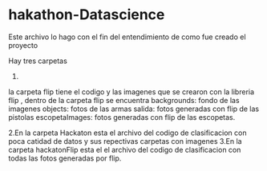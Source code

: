 # hakathon-Datascience

Este archivo lo hago con el fin del entendimiento de como fue creado el proyecto


Hay tres carpetas

1.
la carpeta flip tiene el codigo y las imagenes que se crearon con la libreria flip , dentro de la carpeta flip se encuentra
backgrounds: fondo de las imagenes
objects: fotos de las armas
salida: fotos generadas con flip de las pistolas
escopetaImages: fotos generadas con flip de las escopetas.

2.En la carpeta Hackaton esta el archivo del codigo de clasificacion con poca catidad de datos y sus repectivas carpetas con imagenes
3.En la carpeta hackatonFlip esta el el archivo del codigo de clasificacion con todas las fotos generadas por flip.

